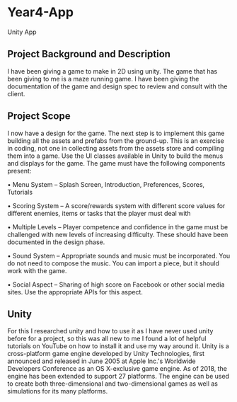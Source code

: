 # Year4-App
Unity App


## Project Background and Description

I have been giving a game to make in 2D using unity. The game that has been giving to me is a maze running game.
I have been giving the documentation of the game and design spec to review and consult with the client.

## Project Scope

I now have a design for the game. The next step is to implement this game building all the assets and prefabs from the ground-up. This is an exercise in coding, not one in collecting assets from the assets store and compiling them into a game. Use the UI classes available in Unity to build the menus and displays for the game. The game must have the following components present:

 • Menu System – Splash Screen, Introduction, Preferences, Scores, Tutorials
 
 • Scoring System – A score/rewards system with different score values for different enemies, items or tasks that the player must deal with
 
 • Multiple Levels – Player competence and confidence in the game must be challenged with new levels of increasing difficulty. These should have been documented in the design phase.
 
 • Sound System – Appropriate sounds and music must be incorporated. You do not need to compose the music. You can import a piece, but it should work with the game.
 
 • Social Aspect – Sharing of high score on Facebook or other social media sites. Use the appropriate APIs for this aspect.

## Unity
For this I researched unity and how to use it as I have never used unity before for a project, so this was all new to me I found a lot of helpful tutorials on YouTube on how to install it and use my way around it. Unity is a cross-platform game engine developed by Unity Technologies, first announced and released in June 2005 at Apple Inc.'s Worldwide Developers Conference as an OS X-exclusive game engine. As of 2018, the engine has been extended to support 27 platforms. The engine can be used to create both three-dimensional and two-dimensional games as well as simulations for its many platforms.
